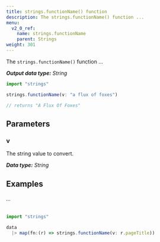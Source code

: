 ```yaml
---
title: strings.functionName() function
description: The strings.functionName() function ...
menu:
  v2_0_ref:
    name: strings.functionName
    parent: Strings
weight: 301
---
```


The `strings.functionName()` function ...

_**Output data type:** String_

```js
import "strings"

strings.functionName(v: "a flux of foxes")

// returns "A Flux Of Foxes"
```

## Parameters

### v
The string value to convert.

_**Data type:** String_

## Examples

###### ...
```js
import "strings"

data
  |> map(fn:(r) => strings.functionName(v: r.pageTitle))
```
